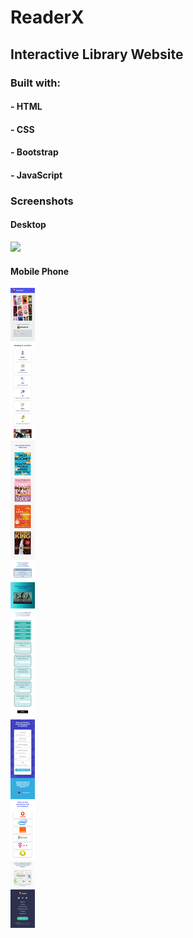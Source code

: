 # ReaderX

## Interactive Library Website

### Built with:
#### - HTML
#### - CSS
#### - Bootstrap
#### - JavaScript

### Screenshots

#### Desktop
![](./screenshots/desktop_screenshot.png)

#### Mobile Phone
![](./screenshots/mobile_screenshot.png)


